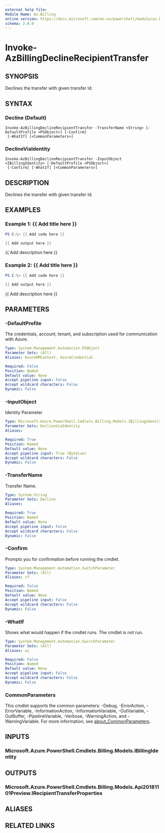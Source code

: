 ```yaml
---
external help file:
Module Name: Az.Billing
online version: https://docs.microsoft.com/en-us/powershell/module/az.billing/invoke-azbillingdeclinerecipienttransfer
schema: 2.0.0
---
```


# Invoke-AzBillingDeclineRecipientTransfer

## SYNOPSIS
Declines the transfer with given transfer Id.

## SYNTAX

### Decline (Default)
```
Invoke-AzBillingDeclineRecipientTransfer -TransferName <String> [-DefaultProfile <PSObject>] [-Confirm]
 [-WhatIf] [<CommonParameters>]
```

### DeclineViaIdentity
```
Invoke-AzBillingDeclineRecipientTransfer -InputObject <IBillingIdentity> [-DefaultProfile <PSObject>]
 [-Confirm] [-WhatIf] [<CommonParameters>]
```

## DESCRIPTION
Declines the transfer with given transfer Id.

## EXAMPLES

### Example 1: {{ Add title here }}
```powershell
PS C:\> {{ Add code here }}

{{ Add output here }}
```

{{ Add description here }}

### Example 2: {{ Add title here }}
```powershell
PS C:\> {{ Add code here }}

{{ Add output here }}
```

{{ Add description here }}

## PARAMETERS

### -DefaultProfile
The credentials, account, tenant, and subscription used for communication with Azure.

```yaml
Type: System.Management.Automation.PSObject
Parameter Sets: (All)
Aliases: AzureRMContext, AzureCredential

Required: False
Position: Named
Default value: None
Accept pipeline input: False
Accept wildcard characters: False
Dynamic: False
```

### -InputObject
Identity Parameter

```yaml
Type: Microsoft.Azure.PowerShell.Cmdlets.Billing.Models.IBillingIdentity
Parameter Sets: DeclineViaIdentity
Aliases:

Required: True
Position: Named
Default value: None
Accept pipeline input: True (ByValue)
Accept wildcard characters: False
Dynamic: False
```

### -TransferName
Transfer Name.

```yaml
Type: System.String
Parameter Sets: Decline
Aliases:

Required: True
Position: Named
Default value: None
Accept pipeline input: False
Accept wildcard characters: False
Dynamic: False
```

### -Confirm
Prompts you for confirmation before running the cmdlet.

```yaml
Type: System.Management.Automation.SwitchParameter
Parameter Sets: (All)
Aliases: cf

Required: False
Position: Named
Default value: None
Accept pipeline input: False
Accept wildcard characters: False
Dynamic: False
```

### -WhatIf
Shows what would happen if the cmdlet runs.
The cmdlet is not run.

```yaml
Type: System.Management.Automation.SwitchParameter
Parameter Sets: (All)
Aliases: wi

Required: False
Position: Named
Default value: None
Accept pipeline input: False
Accept wildcard characters: False
Dynamic: False
```

### CommonParameters
This cmdlet supports the common parameters: -Debug, -ErrorAction, -ErrorVariable, -InformationAction, -InformationVariable, -OutVariable, -OutBuffer, -PipelineVariable, -Verbose, -WarningAction, and -WarningVariable. For more information, see [about_CommonParameters](http://go.microsoft.com/fwlink/?LinkID=113216).

## INPUTS

### Microsoft.Azure.PowerShell.Cmdlets.Billing.Models.IBillingIdentity

## OUTPUTS

### Microsoft.Azure.PowerShell.Cmdlets.Billing.Models.Api20181101Preview.IRecipientTransferProperties

## ALIASES

## RELATED LINKS

